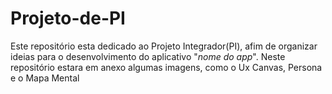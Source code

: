 # Projeto-de-PI

Este repositório esta dedicado ao Projeto Integrador(PI), afim de organizar ideias para o desenvolvimento do aplicativo "*nome do app*".
Neste repositório estara em anexo algumas imagens, como o Ux Canvas, Persona e o Mapa Mental

